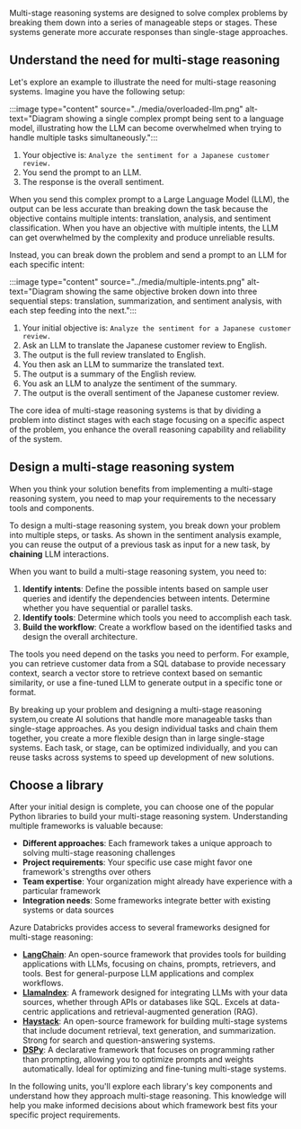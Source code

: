 Multi-stage reasoning systems are designed to solve complex problems by breaking them down into a series of manageable steps or stages. These systems generate more accurate responses than single-stage approaches.

## Understand the need for multi-stage reasoning

Let's explore an example to illustrate the need for multi-stage reasoning systems. Imagine you have the following setup:

:::image type="content" source="../media/overloaded-llm.png" alt-text="Diagram showing a single complex prompt being sent to a language model, illustrating how the LLM can become overwhelmed when trying to handle multiple tasks simultaneously.":::

1. Your objective is: `Analyze the sentiment for a Japanese customer review.`
1. You send the prompt to an LLM.
1. The response is the overall sentiment.

When you send this complex prompt to a Large Language Model (LLM), the output can be less accurate than breaking down the task because the objective contains multiple intents: translation, analysis, and sentiment classification. When you have an objective with multiple intents, the LLM can get overwhelmed by the complexity and produce unreliable results.

Instead, you can break down the problem and send a prompt to an LLM for each specific intent:

:::image type="content" source="../media/multiple-intents.png" alt-text="Diagram showing the same objective broken down into three sequential steps: translation, summarization, and sentiment analysis, with each step feeding into the next.":::

1. Your initial objective is: `Analyze the sentiment for a Japanese customer review.`
2. Ask an LLM to translate the Japanese customer review to English.
3. The output is the full review translated to English.
4. You then ask an LLM to summarize the translated text.
5. The output is a summary of the English review.
6. You ask an LLM to analyze the sentiment of the summary.
7. The output is the overall sentiment of the Japanese customer review.

The core idea of multi-stage reasoning systems is that by dividing a problem into distinct stages with each stage focusing on a specific aspect of the problem, you enhance the overall reasoning capability and reliability of the system.

## Design a multi-stage reasoning system

When you think your solution benefits from implementing a multi-stage reasoning system, you need to map your requirements to the necessary tools and components.

To design a multi-stage reasoning system, you break down your problem into multiple steps, or tasks. As shown in the sentiment analysis example, you can reuse the output of a previous task as input for a new task, by **chaining** LLM interactions.

When you want to build a multi-stage reasoning system, you need to:

1. **Identify intents**: Define the possible intents based on sample user queries and identify the dependencies between intents. Determine whether you have sequential or parallel tasks.
2. **Identify tools**: Determine which tools you need to accomplish each task.
3. **Build the workflow**: Create a workflow based on the identified tasks and design the overall architecture.

The tools you need depend on the tasks you need to perform. For example, you can retrieve customer data from a SQL database to provide necessary context, search a vector store to retrieve context based on semantic similarity, or use a fine-tuned LLM to generate output in a specific tone or format.

By breaking up your problem and designing a multi-stage reasoning system,ou create AI solutions that handle more manageable tasks than single-stage approaches. As you design individual tasks and chain them together, you create a more flexible design than in large single-stage systems. Each task, or stage, can be optimized individually, and you can reuse tasks across systems to speed up development of new solutions.

## Choose a library

After your initial design is complete, you can choose one of the popular Python libraries to build your multi-stage reasoning system. Understanding multiple frameworks is valuable because:

- **Different approaches**: Each framework takes a unique approach to solving multi-stage reasoning challenges
- **Project requirements**: Your specific use case might favor one framework's strengths over others
- **Team expertise**: Your organization might already have experience with a particular framework
- **Integration needs**: Some frameworks integrate better with existing systems or data sources

Azure Databricks provides access to several frameworks designed for multi-stage reasoning:

- **[LangChain](https://python.langchain.com/v0.2/docs/introduction/)**: An open-source framework that provides tools for building applications with LLMs, focusing on chains, prompts, retrievers, and tools. Best for general-purpose LLM applications and complex workflows.
- **[LlamaIndex](https://docs.llamaindex.ai/en/stable/)**: A framework designed for integrating LLMs with your data sources, whether through APIs or databases like SQL. Excels at data-centric applications and retrieval-augmented generation (RAG).
- **[Haystack](https://docs.haystack.deepset.ai/docs/intro)**: An open-source framework for building multi-stage systems that include document retrieval, text generation, and summarization. Strong for search and question-answering systems.
- **[DSPy](https://dspy.ai/)**: A declarative framework that focuses on programming rather than prompting, allowing you to optimize prompts and weights automatically. Ideal for optimizing and fine-tuning multi-stage systems.

In the following units, you'll explore each library's key components and understand how they approach multi-stage reasoning. This knowledge will help you make informed decisions about which framework best fits your specific project requirements.
